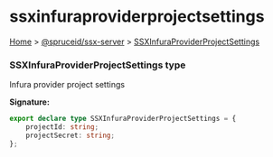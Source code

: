 # ssxinfuraproviderprojectsettings

[Home](https://github.com/spruceid/ssx/blob/main/documentation/reference/ssx-server/index.md) > [@spruceid/ssx-server](./) > [SSXInfuraProviderProjectSettings](ssx-server.ssxinfuraproviderprojectsettings.md)

### SSXInfuraProviderProjectSettings type

Infura provider project settings

**Signature:**

```typescript
export declare type SSXInfuraProviderProjectSettings = {
    projectId: string;
    projectSecret: string;
};
```
